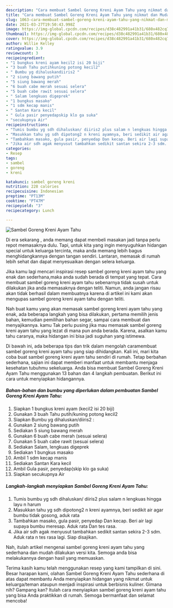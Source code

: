 ```yaml
---
description: "Cara membuat Sambel Goreng Kreni Ayam Tahu yang nikmat dan Mudah Dibuat"
title: "Cara membuat Sambel Goreng Kreni Ayam Tahu yang nikmat dan Mudah Dibuat"
slug: 1063-cara-membuat-sambel-goreng-kreni-ayam-tahu-yang-nikmat-dan-mudah-dibuat
date: 2021-03-27T19:50:43.998Z
image: https://img-global.cpcdn.com/recipes/d38c482991a41b31/680x482cq70/sambel-goreng-kreni-ayam-tahu-foto-resep-utama.jpg
thumbnail: https://img-global.cpcdn.com/recipes/d38c482991a41b31/680x482cq70/sambel-goreng-kreni-ayam-tahu-foto-resep-utama.jpg
cover: https://img-global.cpcdn.com/recipes/d38c482991a41b31/680x482cq70/sambel-goreng-kreni-ayam-tahu-foto-resep-utama.jpg
author: Willie Kelley
ratingvalue: 3.9
reviewcount: 3
recipeingredient:
- "1 bungkus kreni ayam kecil2 isi 20 biji"
- "3 buah Tahu putihkuning potong kecil2"
- " Bumbu yg dihaluskandiiris2 "
- "2 siung bawang putih"
- "5 siung bawang merah"
- "6 buah cabe merah sesuai selera"
- "5 buah cabe rawit sesuai selera"
- " Salam lengkuas digeprek"
- "1 bungkus masako"
- "1 sdm kecap manis"
- " Santan Kara kecil"
- " Gula pasir penyedapskip klo ga suka"
- "secukupnya Air"
recipeinstructions:
- "Tumis bumbu yg sdh dihaluskan/ diiris2 plus salam n lengkuas hingga layu n harum"
- "Masukkan tahu yg sdh dipotong2 n kreni ayamnya, beri sedikit air agar bumbu tidak gosong, aduk rata"
- "Tambahkan masako, gula pasir, penyedap Dan kecap. Beri air lagi supaya bumbu meresap. Aduk rata Dan tes rasa."
- "Jika air sdh agak menyusut tambahkan sedikit santan sekira 2-3 sdm. Aduk rata n tes rasa lagi. Siap disajikan."
categories:
- Resep
tags:
- sambel
- goreng
- kreni

katakunci: sambel goreng kreni 
nutrition: 228 calories
recipecuisine: Indonesian
preptime: "PT13M"
cooktime: "PT47M"
recipeyield: "3"
recipecategory: Lunch

---
```



![Sambel Goreng Kreni Ayam Tahu](https://img-global.cpcdn.com/recipes/d38c482991a41b31/680x482cq70/sambel-goreng-kreni-ayam-tahu-foto-resep-utama.jpg)

Di era  sekarang , anda memang dapat membeli masakan jadi tanpa perlu repot memasaknya dulu. Tapi, untuk kita yang ingin menyuguhkan hidangan special untuk keluarga tercinta, maka anda memang lebih bagus menghidangkannya dengan tangan sendiri. Lantaran, memasak di rumah lebih sehat dan dapat menyesuaikan dengan selera keluarga.

Jika kamu lagi mencari inspirasi resep sambel goreng kreni ayam tahu yang enak dan sederhana,maka anda sudah berada di tempat yang tepat. Cara membuat sambel goreng kreni ayam tahu  sebenarnya tidak susah untuk dilakukan jika anda memasaknya dengan teliti. Namun, anda jangan risau akan tidak berhasil dalam membuatnya 
karena di artikel ini kami akan mengupas sambel goreng kreni ayam tahu dengan teliti.  



Nah buat kamu yang akan memasak sambel goreng kreni ayam tahu yang enak, ada beberapa langkah yang bisa dilakukan, pertama memilih jenis bahan, kemudian pemilihan bahan segar, sampai cara membuat dan menyajikannya. kamu Tak perlu pusing jika mau memasak sambel goreng kreni ayam tahu yang lezat di mana pun anda berada. Karena, asalkan kamu  tahu caranya, maka hidangan ini bisa jadi suguhan yang istimewa.

Di bawah ini, ada beberapa tips dan trik dalam mengolah caramembuat sambel goreng kreni ayam tahu yang siap dihidangkan. Kali ini, mari kita coba buat sambel goreng kreni ayam tahu sendiri di rumah. Tetap berbahan sederhana, sajian ini dapat memberi manfaat untuk membantu menjaga kesehatan tubuhmu sekeluarga. Anda bisa membuat Sambel Goreng Kreni Ayam Tahu menggunakan 13 bahan dan 4 langkah pembuatan. Berikut ini cara untuk menyiapkan hidangannya.

<!--inarticleads1-->

##### Bahan-bahan dan bumbu yang diperlukan dalam pembuatan Sambel Goreng Kreni Ayam Tahu:

1. Siapkan 1 bungkus kreni ayam (kecil2 isi 20 biji)
1. Gunakan 3 buah Tahu putih/kuning potong kecil2
1. Siapkan  Bumbu yg dihaluskan/diiris2 :
1. Gunakan 2 siung bawang putih
1. Sediakan 5 siung bawang merah
1. Gunakan 6 buah cabe merah (sesuai selera)
1. Gunakan 5 buah cabe rawit (sesuai selera)
1. Sediakan  Salam, lengkuas digeprek
1. Sediakan 1 bungkus masako
1. Ambil 1 sdm kecap manis
1. Sediakan  Santan Kara kecil
1. Ambil  Gula pasir, penyedap(skip klo ga suka)
1. Siapkan secukupnya Air




<!--inarticleads2-->

##### Langkah-langkah menyiapkan Sambel Goreng Kreni Ayam Tahu:

1. Tumis bumbu yg sdh dihaluskan/ diiris2 plus salam n lengkuas hingga layu n harum
1. Masukkan tahu yg sdh dipotong2 n kreni ayamnya, beri sedikit air agar bumbu tidak gosong, aduk rata
1. Tambahkan masako, gula pasir, penyedap Dan kecap. Beri air lagi supaya bumbu meresap. Aduk rata Dan tes rasa.
1. Jika air sdh agak menyusut tambahkan sedikit santan sekira 2-3 sdm. Aduk rata n tes rasa lagi. Siap disajikan.




Nah, itulah artikel mengenai  sambel goreng kreni ayam tahu  yang sederhana dan mudah dilakukan versi kita. Semoga anda bisa melakukannya dengan hasil yang memuaskan. 

Terima kasih kamu telah menggunakan resep yang kami tampilkan di sini. Besar harapan kami, olahan  Sambel Goreng Kreni Ayam Tahu sederhana di atas dapat membantu Anda menyiapkan hidangan yang nikmat untuk keluarga/teman ataupun menjadi inspirasi untuk berbisnis kuliner. Gimana nih? Gampang kan? Itulah cara menyiapkan sambel goreng kreni ayam tahu yang bisa Anda praktikkan di rumah. Semoga bermanfaat dan selamat mencoba!

